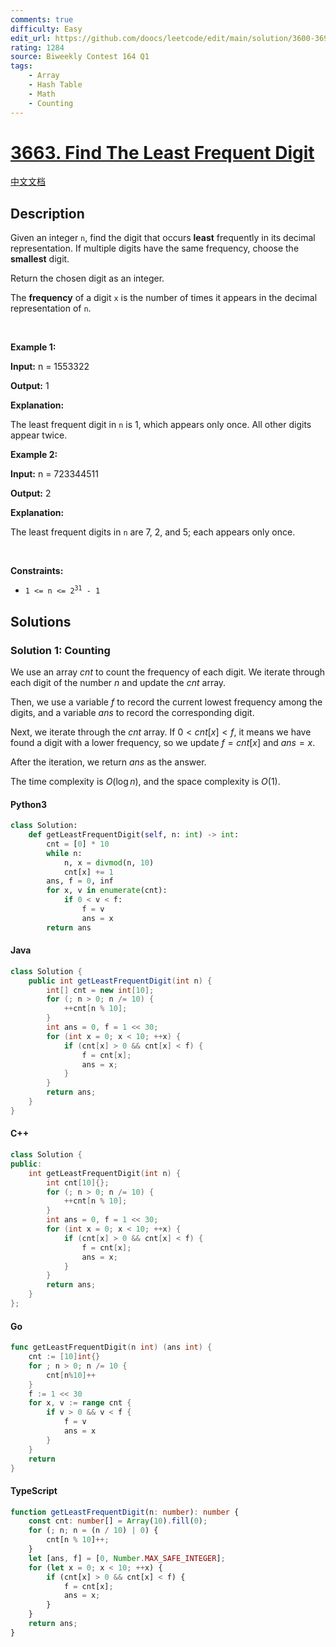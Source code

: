 ```yaml
---
comments: true
difficulty: Easy
edit_url: https://github.com/doocs/leetcode/edit/main/solution/3600-3699/3663.Find%20The%20Least%20Frequent%20Digit/README_EN.md
rating: 1284
source: Biweekly Contest 164 Q1
tags:
    - Array
    - Hash Table
    - Math
    - Counting
---
```


<!-- problem:start -->

# [3663. Find The Least Frequent Digit](https://leetcode.com/problems/find-the-least-frequent-digit)

[中文文档](/solution/3600-3699/3663.Find%20The%20Least%20Frequent%20Digit/README.md)

## Description

<!-- description:start -->

<p>Given an integer <code>n</code>, find the digit that occurs <strong>least</strong> frequently in its decimal representation. If multiple digits have the same frequency, choose the <strong>smallest</strong> digit.</p>

<p>Return the chosen digit as an integer.</p>
The <strong>frequency</strong> of a digit <code>x</code> is the number of times it appears in the decimal representation of <code>n</code>.
<p>&nbsp;</p>
<p><strong class="example">Example 1:</strong></p>

<div class="example-block">
<p><strong>Input:</strong> <span class="example-io">n = 1553322</span></p>

<p><strong>Output:</strong> 1</p>

<p><strong>Explanation:</strong></p>

<p>The least frequent digit in <code>n</code> is 1, which appears only once. All other digits appear twice.</p>
</div>

<p><strong class="example">Example 2:</strong></p>

<div class="example-block">
<p><strong>Input:</strong> <span class="example-io">n = 723344511</span></p>

<p><strong>Output:</strong> 2</p>

<p><strong>Explanation:</strong></p>

<p>The least frequent digits in <code>n</code> are 7, 2, and 5; each appears only once.</p>
</div>

<p>&nbsp;</p>
<p><strong>Constraints:</strong></p>

<ul>
	<li><code>1 &lt;= n &lt;= 2<sup>31</sup>​​​​​​​ - 1</code></li>
</ul>

<!-- description:end -->

## Solutions

<!-- solution:start -->

### Solution 1: Counting

We use an array $\textit{cnt}$ to count the frequency of each digit. We iterate through each digit of the number $n$ and update the $\textit{cnt}$ array.

Then, we use a variable $f$ to record the current lowest frequency among the digits, and a variable $\textit{ans}$ to record the corresponding digit.

Next, we iterate through the $\textit{cnt}$ array. If $0 < \textit{cnt}[x] < f$, it means we have found a digit with a lower frequency, so we update $f = \textit{cnt}[x]$ and $\textit{ans} = x$.

After the iteration, we return $\textit{ans}$ as the answer.

The time complexity is $O(\log n)$, and the space complexity is $O(1)$.

<!-- tabs:start -->

#### Python3

```python
class Solution:
    def getLeastFrequentDigit(self, n: int) -> int:
        cnt = [0] * 10
        while n:
            n, x = divmod(n, 10)
            cnt[x] += 1
        ans, f = 0, inf
        for x, v in enumerate(cnt):
            if 0 < v < f:
                f = v
                ans = x
        return ans
```

#### Java

```java
class Solution {
    public int getLeastFrequentDigit(int n) {
        int[] cnt = new int[10];
        for (; n > 0; n /= 10) {
            ++cnt[n % 10];
        }
        int ans = 0, f = 1 << 30;
        for (int x = 0; x < 10; ++x) {
            if (cnt[x] > 0 && cnt[x] < f) {
                f = cnt[x];
                ans = x;
            }
        }
        return ans;
    }
}
```

#### C++

```cpp
class Solution {
public:
    int getLeastFrequentDigit(int n) {
        int cnt[10]{};
        for (; n > 0; n /= 10) {
            ++cnt[n % 10];
        }
        int ans = 0, f = 1 << 30;
        for (int x = 0; x < 10; ++x) {
            if (cnt[x] > 0 && cnt[x] < f) {
                f = cnt[x];
                ans = x;
            }
        }
        return ans;
    }
};
```

#### Go

```go
func getLeastFrequentDigit(n int) (ans int) {
	cnt := [10]int{}
	for ; n > 0; n /= 10 {
		cnt[n%10]++
	}
	f := 1 << 30
	for x, v := range cnt {
		if v > 0 && v < f {
			f = v
			ans = x
		}
	}
	return
}
```

#### TypeScript

```ts
function getLeastFrequentDigit(n: number): number {
    const cnt: number[] = Array(10).fill(0);
    for (; n; n = (n / 10) | 0) {
        cnt[n % 10]++;
    }
    let [ans, f] = [0, Number.MAX_SAFE_INTEGER];
    for (let x = 0; x < 10; ++x) {
        if (cnt[x] > 0 && cnt[x] < f) {
            f = cnt[x];
            ans = x;
        }
    }
    return ans;
}
```

<!-- tabs:end -->

<!-- solution:end -->

<!-- problem:end -->
